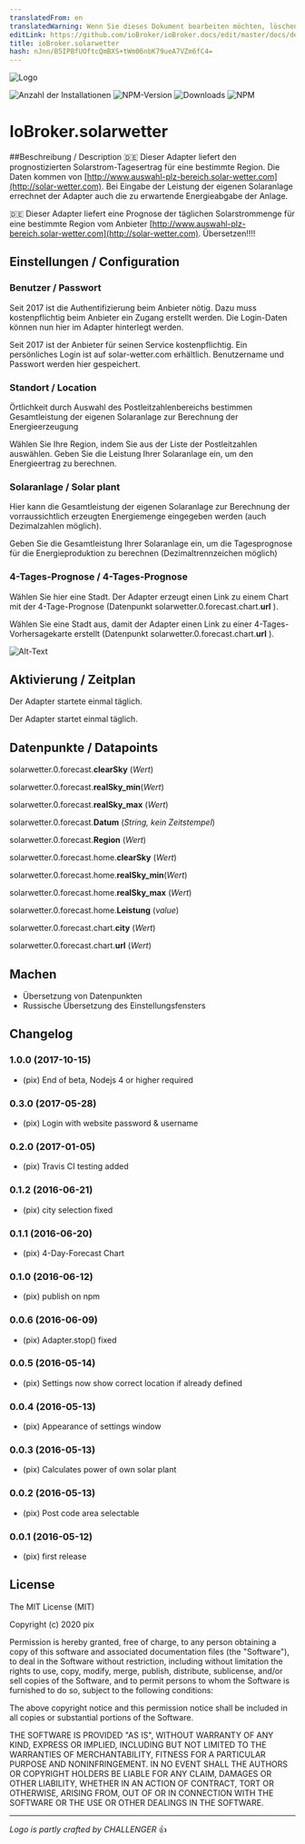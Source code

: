 ```yaml
---
translatedFrom: en
translatedWarning: Wenn Sie dieses Dokument bearbeiten möchten, löschen Sie bitte das Feld "translationsFrom". Andernfalls wird dieses Dokument automatisch erneut übersetzt
editLink: https://github.com/ioBroker/ioBroker.docs/edit/master/docs/de/adapterref/iobroker.solarwetter/README.md
title: ioBroker.solarwetter
hash: nJnn/B5IPBfUOftcQmBXS+tWm06nbK79ueA7VZm6fC4=
---
```

![Logo](../../../en/adapterref/iobroker.solarwetter/admin/solarwetter.png)

![Anzahl der Installationen](http://iobroker.live/badges/solarwetter-stable.svg)
![NPM-Version](http://img.shields.io/npm/v/iobroker.solarwetter.svg)
![Downloads](https://img.shields.io/npm/dm/iobroker.solarwetter.svg)
![NPM](https://nodei.co/npm/iobroker.solarwetter.png?downloads=true)

# IoBroker.solarwetter
##Beschreibung / Description
:de: Dieser Adapter liefert den prognostizierten Solarstrom-Tagesertrag für eine bestimmte Region. Die Daten kommen von [http://www.auswahl-plz-bereich.solar-wetter.com](http://solar-wetter.com).
Bei Eingabe der Leistung der eigenen Solaranlage errechnet der Adapter auch die zu erwartende Energieabgabe der Anlage.

:de: Dieser Adapter liefert eine Prognose der täglichen Solarstrommenge für eine bestimmte Region vom Anbieter [http://www.auswahl-plz-bereich.solar-wetter.com](http://solar-wetter.com).
Übersetzen!!!!

## Einstellungen / Configuration
### Benutzer / Passwort
Seit 2017 ist die Authentifizierung beim Anbieter nötig. Dazu muss kostenpflichtig beim Anbieter ein Zugang erstellt werden. Die Login-Daten können nun hier im Adapter hinterlegt werden.

Seit 2017 ist der Anbieter für seinen Service kostenpflichtig. Ein persönliches Login ist auf solar-wetter.com erhältlich. Benutzername und Passwort werden hier gespeichert.

### Standort / Location
Örtlichkeit durch Auswahl des Postleitzahlenbereichs bestimmen Gesamtleistung der eigenen Solaranlage zur Berechnung der Energieerzeugung

Wählen Sie Ihre Region, indem Sie aus der Liste der Postleitzahlen auswählen.
Geben Sie die Leistung Ihrer Solaranlage ein, um den Energieertrag zu berechnen.

### Solaranlage / Solar plant
Hier kann die Gesamtleistung der eigenen Solaranlage zur Berechnung der vorraussichtlich erzeugten Energiemenge eingegeben werden (auch Dezimalzahlen möglich).

Geben Sie die Gesamtleistung Ihrer Solaranlage ein, um die Tagesprognose für die Energieproduktion zu berechnen (Dezimaltrennzeichen möglich)

### 4-Tages-Prognose / 4-Tages-Prognose
Wählen Sie hier eine Stadt. Der Adapter erzeugt einen Link zu einem Chart mit der 4-Tage-Prognose (Datenpunkt solarwetter.0.forecast.chart.__url__ ).

Wählen Sie eine Stadt aus, damit der Adapter einen Link zu einer 4-Tages-Vorhersagekarte erstellt (Datenpunkt solarwetter.0.forecast.chart.__url__ ).

![Alt-Text](../../../en/adapterref/iobroker.solarwetter/img/solarwetterSettingScreenshot.jpg "Screenshot-Einstellungen")

## Aktivierung / Zeitplan
Der Adapter startete einmal täglich.

Der Adapter startet einmal täglich.

## Datenpunkte / Datapoints
solarwetter.0.forecast.__clearSky__ (*Wert*)

solarwetter.0.forecast.__realSky_min__(*Wert*)

solarwetter.0.forecast.__realSky_max__ (*Wert*)

solarwetter.0.forecast.__Datum__ (*String, kein Zeitstempel*)

solarwetter.0.forecast.__Region__ (*Wert*)

solarwetter.0.forecast.home.__clearSky__ (*Wert*)

solarwetter.0.forecast.home.__realSky_min__(*Wert*)

solarwetter.0.forecast.home.__realSky_max__ (*Wert*)

solarwetter.0.forecast.home.__Leistung__ (*value*)

solarwetter.0.forecast.chart.__city__ (*Wert*)

solarwetter.0.forecast.chart.__url__ (*Wert*)

## Machen
* Übersetzung von Datenpunkten
* Russische Übersetzung des Einstellungsfensters

## Changelog
### 1.0.0 (2017-10-15)
* (pix) End of beta, Nodejs 4 or higher required

### 0.3.0 (2017-05-28)
* (pix) Login with website password & username  

### 0.2.0 (2017-01-05)
* (pix) Travis CI testing added

### 0.1.2 (2016-06-21)
* (pix) city selection fixed

### 0.1.1 (2016-06-20)
* (pix) 4-Day-Forecast Chart

### 0.1.0 (2016-06-12)
* (pix) publish on npm

### 0.0.6 (2016-06-09)
* (pix) Adapter.stop() fixed

### 0.0.5 (2016-05-14)
* (pix) Settings now show correct location if already defined

### 0.0.4 (2016-05-13)
* (pix) Appearance of settings window

### 0.0.3 (2016-05-13)
* (pix) Calculates power of own solar plant

### 0.0.2 (2016-05-13)
* (pix) Post code area selectable

### 0.0.1 (2016-05-12)
* (pix) first release

## License

The MIT License (MIT)

Copyright (c) 2020 pix

Permission is hereby granted, free of charge, to any person obtaining a copy
of this software and associated documentation files (the "Software"), to deal
in the Software without restriction, including without limitation the rights
to use, copy, modify, merge, publish, distribute, sublicense, and/or sell
copies of the Software, and to permit persons to whom the Software is
furnished to do so, subject to the following conditions:

The above copyright notice and this permission notice shall be included in all
copies or substantial portions of the Software.

THE SOFTWARE IS PROVIDED "AS IS", WITHOUT WARRANTY OF ANY KIND, EXPRESS OR
IMPLIED, INCLUDING BUT NOT LIMITED TO THE WARRANTIES OF MERCHANTABILITY,
FITNESS FOR A PARTICULAR PURPOSE AND NONINFRINGEMENT. IN NO EVENT SHALL THE
AUTHORS OR COPYRIGHT HOLDERS BE LIABLE FOR ANY CLAIM, DAMAGES OR OTHER
LIABILITY, WHETHER IN AN ACTION OF CONTRACT, TORT OR OTHERWISE, ARISING FROM,
OUT OF OR IN CONNECTION WITH THE SOFTWARE OR THE USE OR OTHER DEALINGS IN THE
SOFTWARE.

---
*Logo is partly crafted by CHALLENGER* :+1: